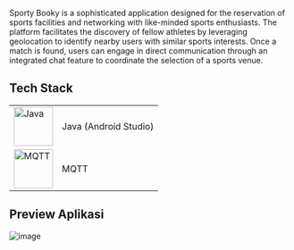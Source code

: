 Sporty Booky is a sophisticated application designed for the reservation of sports facilities and networking with like-minded sports enthusiasts. The platform facilitates the discovery of fellow athletes by leveraging geolocation to identify nearby users with similar sports interests. Once a match is found, users can engage in direct communication through an integrated chat feature to coordinate the selection of a sports venue.
##  **Tech Stack**
<table>
  <tr>
    <!-- Kolom untuk gambar dan teks Java -->
    <td>
      <img src="https://github.com/Damaramon/Arpet-Feeder/assets/128273587/3ab87199-09d9-4c91-abed-f122c3c1a9aa" alt="Java" style="width: 70px; vertical-align: middle;">
    </td>
    <td>
      Java (Android Studio)
    </td>
  </tr>
  <tr>
    <!-- Kolom untuk gambar dan teks MQTT -->
    <td>
      <img src="https://github.com/Damaramon/Arpet-Feeder/assets/128273587/b19d4789-1b84-44e3-aec2-71cc951de088" alt="MQTT" style="width: 70px; vertical-align: middle;">
    </td>
    <td>
      MQTT
    </td>
  </tr>

</table>


##  **Preview Aplikasi**
![image](https://github.com/Damaramon/Arpet-Feeder/assets/128273587/315b223c-45a4-4b69-bcbc-1e7ebdf68a75)

